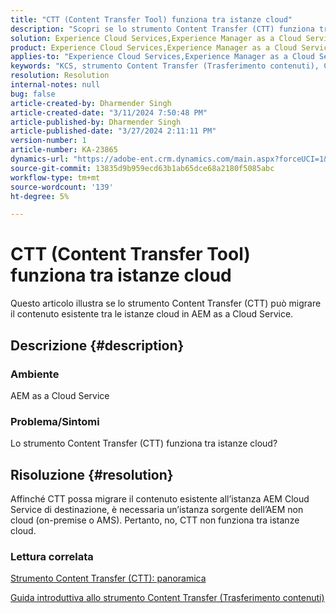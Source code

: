 ```yaml
---
title: "CTT (Content Transfer Tool) funziona tra istanze cloud"
description: "Scopri se lo strumento Content Transfer (CTT) funziona tra istanze cloud in AEM as a Cloud Service."
solution: Experience Cloud Services,Experience Manager as a Cloud Service
product: Experience Cloud Services,Experience Manager as a Cloud Service
applies-to: "Experience Cloud Services,Experience Manager as a Cloud Service"
keywords: "KCS, strumento Content Transfer (Trasferimento contenuti), CTT non funziona tra istanze cloud, AEM as a Cloud Service"
resolution: Resolution
internal-notes: null
bug: false
article-created-by: Dharmender Singh
article-created-date: "3/11/2024 7:50:48 PM"
article-published-by: Dharmender Singh
article-published-date: "3/27/2024 2:11:11 PM"
version-number: 1
article-number: KA-23865
dynamics-url: "https://adobe-ent.crm.dynamics.com/main.aspx?forceUCI=1&pagetype=entityrecord&etn=knowledgearticle&id=f8280fa6-e0df-ee11-904c-6045bd05e816"
source-git-commit: 13835d9b959ecd63b1ab65dce68a2180f5085abc
workflow-type: tm+mt
source-wordcount: '139'
ht-degree: 5%

---
```


# CTT (Content Transfer Tool) funziona tra istanze cloud


Questo articolo illustra se lo strumento Content Transfer (CTT) può migrare il contenuto esistente tra le istanze cloud in AEM as a Cloud Service.

## Descrizione {#description}


### Ambiente

AEM as a Cloud Service

### Problema/Sintomi

Lo strumento Content Transfer (CTT) funziona tra istanze cloud?


## Risoluzione {#resolution}


Affinché CTT possa migrare il contenuto esistente all’istanza AEM Cloud Service di destinazione, è necessaria un’istanza sorgente dell’AEM non cloud (on-premise o AMS). Pertanto, no, CTT non funziona tra istanze cloud.

### Lettura correlata

[Strumento Content Transfer (CTT): panoramica](https://experienceleague.adobe.com/en/docs/experience-manager-cloud-service/content/migration-journey/cloud-migration/content-transfer-tool/overview-content-transfer-tool)

[Guida introduttiva allo strumento Content Transfer (Trasferimento contenuti)](https://experienceleague.adobe.com/docs/experience-manager-cloud-service/content/migration-journey/cloud-migration/content-transfer-tool/getting-started-content-transfer-tool.html?lang=en)

